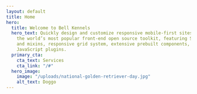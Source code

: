 ```yaml
---
layout: default
title: Home
hero:
  title: Welcome to Bell Kennels
  hero_text: Quickly design and customize responsive mobile-first sites with Bootstrap,
    the world’s most popular front-end open source toolkit, featuring Sass variables
    and mixins, responsive grid system, extensive prebuilt components, and powerful
    JavaScript plugins.
  primary_cta:
    cta_text: Services
    cta_link: "/#"
  hero_image:
    image: "/uploads/national-golden-retriever-day.jpg"
    alt_text: Doggo
---
```

